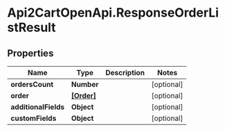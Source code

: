 # Api2CartOpenApi.ResponseOrderListResult

## Properties

Name | Type | Description | Notes
------------ | ------------- | ------------- | -------------
**ordersCount** | **Number** |  | [optional] 
**order** | [**[Order]**](Order.md) |  | [optional] 
**additionalFields** | **Object** |  | [optional] 
**customFields** | **Object** |  | [optional] 


